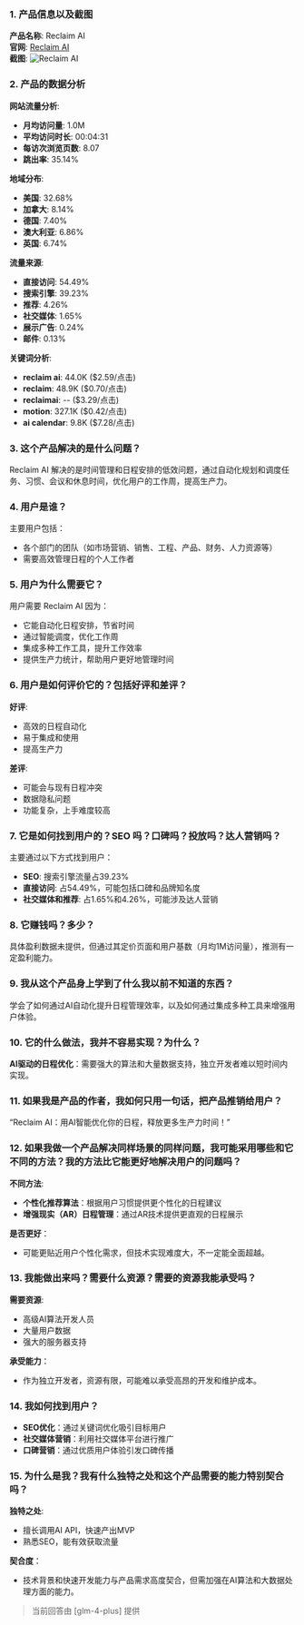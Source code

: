 ### 1. 产品信息以及截图

**产品名称**: Reclaim AI  
**官网**: [Reclaim AI](https://reclaim.ai)  
**截图**: ![Reclaim AI](https://cdn-images.toolify.ai/image/d0aeb84eae283793ff5a40225ab1e8ab.jpeg)

### 2. 产品的数据分析

**网站流量分析**:
- **月均访问量**: 1.0M
- **平均访问时长**: 00:04:31
- **每访次浏览页数**: 8.07
- **跳出率**: 35.14%

**地域分布**:
- **美国**: 32.68%
- **加拿大**: 8.14%
- **德国**: 7.40%
- **澳大利亚**: 6.86%
- **英国**: 6.74%

**流量来源**:
- **直接访问**: 54.49%
- **搜索引擎**: 39.23%
- **推荐**: 4.26%
- **社交媒体**: 1.65%
- **展示广告**: 0.24%
- **邮件**: 0.13%

**关键词分析**:
- **reclaim ai**: 44.0K ($2.59/点击)
- **reclaim**: 48.9K ($0.70/点击)
- **reclaimai**: -- ($3.29/点击)
- **motion**: 327.1K ($0.42/点击)
- **ai calendar**: 9.8K ($7.28/点击)

### 3. 这个产品解决的是什么问题？

Reclaim AI 解决的是时间管理和日程安排的低效问题，通过自动化规划和调度任务、习惯、会议和休息时间，优化用户的工作周，提高生产力。

### 4. 用户是谁？

主要用户包括：
- 各个部门的团队（如市场营销、销售、工程、产品、财务、人力资源等）
- 需要高效管理日程的个人工作者

### 5. 用户为什么需要它？

用户需要 Reclaim AI 因为：
- 它能自动化日程安排，节省时间
- 通过智能调度，优化工作周
- 集成多种工作工具，提升工作效率
- 提供生产力统计，帮助用户更好地管理时间

### 6. 用户是如何评价它的？包括好评和差评？

**好评**:
- 高效的日程自动化
- 易于集成和使用
- 提高生产力

**差评**:
- 可能会与现有日程冲突
- 数据隐私问题
- 功能复杂，上手难度较高

### 7. 它是如何找到用户的？SEO 吗？口碑吗？投放吗？达人营销吗？

主要通过以下方式找到用户：
- **SEO**: 搜索引擎流量占39.23%
- **直接访问**: 占54.49%，可能包括口碑和品牌知名度
- **社交媒体和推荐**: 占1.65%和4.26%，可能涉及达人营销

### 8. 它赚钱吗？多少？

具体盈利数据未提供，但通过其定价页面和用户基数（月均1M访问量），推测有一定盈利能力。

### 9. 我从这个产品身上学到了什么我以前不知道的东西？

学会了如何通过AI自动化提升日程管理效率，以及如何通过集成多种工具来增强用户体验。

### 10. 它的什么做法，我并不容易实现？为什么？

**AI驱动的日程优化**：需要强大的算法和大量数据支持，独立开发者难以短时间内实现。

### 11. 如果我是产品的作者，我如何只用一句话，把产品推销给用户？

“Reclaim AI：用AI智能优化你的日程，释放更多生产力时间！”

### 12. 如果我做一个产品解决同样场景的同样问题，我可能采用哪些和它不同的方法？我的方法比它能更好地解决用户的问题吗？

**不同方法**:
- **个性化推荐算法**：根据用户习惯提供更个性化的日程建议
- **增强现实（AR）日程管理**：通过AR技术提供更直观的日程展示

**是否更好**：
- 可能更贴近用户个性化需求，但技术实现难度大，不一定能全面超越。

### 13. 我能做出来吗？需要什么资源？需要的资源我能承受吗？

**需要资源**:
- 高级AI算法开发人员
- 大量用户数据
- 强大的服务器支持

**承受能力**：
- 作为独立开发者，资源有限，可能难以承受高昂的开发和维护成本。

### 14. 我如何找到用户？

- **SEO优化**：通过关键词优化吸引目标用户
- **社交媒体营销**：利用社交媒体平台进行推广
- **口碑营销**：通过优质用户体验引发口碑传播

### 15. 为什么是我？我有什么独特之处和这个产品需要的能力特别契合吗？

**独特之处**:
- 擅长调用AI API，快速产出MVP
- 熟悉SEO，能有效获取流量

**契合度**：
- 技术背景和快速开发能力与产品需求高度契合，但需加强在AI算法和大数据处理方面的能力。

> 当前回答由 [glm-4-plus] 提供